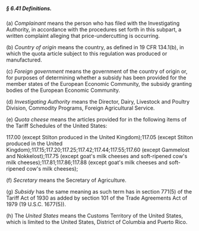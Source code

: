 ##### § 6.41 Definitions. #####

(a) *Complainant* means the person who has filed with the Investigating Authority, in accordance with the procedures set forth in this subpart, a written complaint alleging that price-undercutting is occurring.

(b) *Country of origin* means the country, as defined in 19 CFR 134.1(b), in which the quota article subject to this regulation was produced or manufactured.

(c) *Foreign government* means the government of the country of origin or, for purposes of determining whether a subsidy has been provided for the member states of the European Economic Community, the subsidy granting bodies of the European Economic Community.

(d) *Investigating Authority* means the Director, Dairy, Livestock and Poultry Division, Commodity Programs, Foreign Agricultural Service.

(e) *Quota cheese* means the articles provided for in the following items of the Tariff Schedules of the United States:

117.00 (except Stilton produced in the United Kingdom);117.05 (except Stilton produced in the United Kingdom);117.15;117.20;117.25;117.42;117.44;117.55;117.60 (except Gammelost and Nokkelost);117.75 (except goat's milk cheeses and soft-ripened cow's milk cheeses);117.81;117.86;117.88 (except goat's milk cheeses and soft-ripened cow's milk cheeses);

(f) *Secretary* means the Secretary of Agriculture.

(g) *Subsidy* has the same meaning as such term has in section 771(5) of the Tariff Act of 1930 as added by section 101 of the Trade Agreements Act of 1979 (19 U.S.C. 1677(5)).

(h) The *United States* means the Customs Territory of the United States, which is limited to the United States, District of Columbia and Puerto Rico.